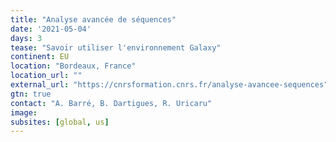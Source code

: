 ```yaml
---
title: "Analyse avancée de séquences"
date: '2021-05-04'
days: 3
tease: "Savoir utiliser l'environnement Galaxy"
continent: EU
location: "Bordeaux, France"
location_url: ""
external_url: "https://cnrsformation.cnrs.fr/analyse-avancee-sequences"
gtn: true
contact: "A. Barré, B. Dartigues, R. Uricaru"
image: 
subsites: [global, us]
---
```

